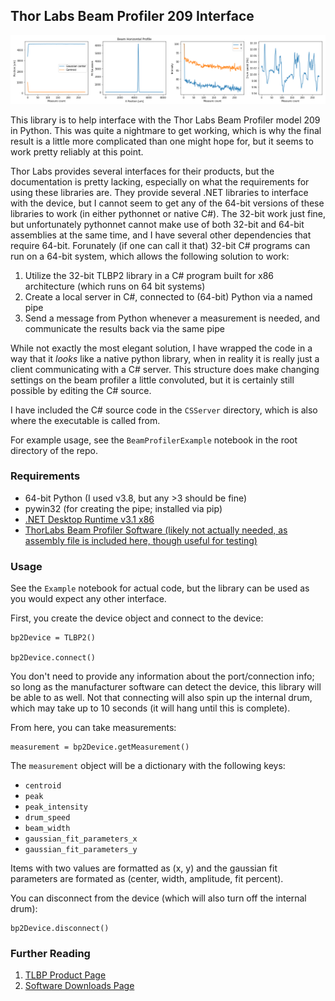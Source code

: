 ## Thor Labs Beam Profiler 209 Interface

![Example output](example_output.png)

This library is to help interface with the Thor Labs Beam Profiler model 209 in Python. This was quite a nightmare to get working, which is why the final result is a little more complicated than one might hope for, but it seems to work pretty reliably at this point.

Thor Labs provides several interfaces for their products, but the documentation is pretty lacking, especially on what the requirements for using these libraries are. They provide several .NET libraries to interface with the device, but I cannot seem to get any of the 64-bit versions of these libraries to work (in either pythonnet or native C#). The 32-bit work just fine, but unfortunately pythonnet cannot make use of both 32-bit and 64-bit assemblies at the same time, and I have several other dependencies that require 64-bit. Forunately (if one can call it that) 32-bit C# programs can run on a 64-bit system, which allows the following solution to work:

1. Utilize the 32-bit TLBP2 library in a C# program built for x86 architecture (which runs on 64 bit systems)
2. Create a local server in C#, connected to (64-bit) Python via a named pipe
3. Send a message from Python whenever a measurement is needed, and communicate the results back via the same pipe

While not exactly the most elegant solution, I have wrapped the code in a way that it *looks* like a native python library, when in reality it is really just a client communicating with a C# server. This structure does make changing settings on the beam profiler a little convoluted, but it is certainly still possible by editing the C# source.

I have included the C# source code in the `CSServer` directory, which is also where the executable is called from.

For example usage, see the `BeamProfilerExample` notebook in the root directory of the repo.

### Requirements

- 64-bit Python (I used v3.8, but any >3 should be fine)
- pywin32 (for creating the pipe; installed via pip)
- [.NET Desktop Runtime v3.1 x86](https://dotnet.microsoft.com/download/dotnet/3.1)
- [ThorLabs Beam Profiler Software (likely not actually needed, as assembly file is included here, though useful for testing)](https://www.thorlabs.com/software_pages/ViewSoftwarePage.cfm?Code=Beam)

### Usage

See the `Example` notebook for actual code, but the library can be used as you would expect any other interface.

First, you create the device object and connect to the device:

```
bp2Device = TLBP2()

bp2Device.connect()
```

You don't need to provide any information about the port/connection info; so long as the manufacturer software can detect the device, this library will be able to as well. Not that connecting will also spin up the internal drum, which may take up to 10 seconds (it will hang until this is complete).

From here, you can take measurements:

```
measurement = bp2Device.getMeasurement()
```

The `measurement` object will be a dictionary with the following keys:

- `centroid`
- `peak`
- `peak_intensity`
- `drum_speed`
- `beam_width`
- `gaussian_fit_parameters_x`
- `gaussian_fit_parameters_y`

Items with two values are formatted as (x, y) and the gaussian fit parameters are formated as (center, width, amplitude, fit percent).

You can disconnect from the device (which will also turn off the internal drum):

```
bp2Device.disconnect()
```

### Further Reading

1. [TLBP Product Page](https://www.thorlabs.com/newgrouppage9.cfm?objectgroup_id=804)
2. [Software Downloads Page](https://www.thorlabs.com/software_pages/ViewSoftwarePage.cfm?Code=Beam)
